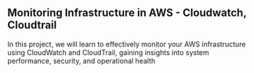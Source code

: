 ## Monitoring Infrastructure in AWS - Cloudwatch, Cloudtrail

In this project, we will learn to effectively monitor your AWS infrastructure using CloudWatch and CloudTrail, gaining insights into system performance, security, and operational health